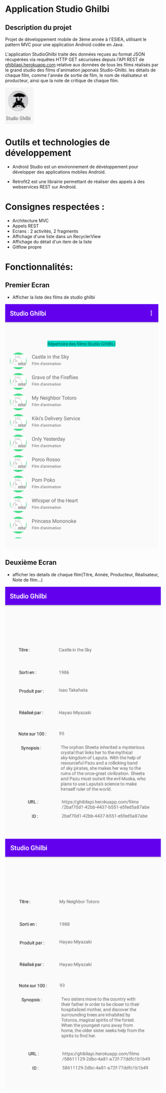 # Application Studio Ghilbi


## Description du projet

Projet de développement mobile de 3ème année à l'ESIEA, utilisant le pattern MVC pour une application Android codée en Java.

L'application StudioGhilbi traite des données reçues au format JSON récupérées via requêtes HTTP GET sécurisées depuis l'API REST
de [ghibliapi.herokuapp.com](https://ghibliapi.herokuapp.com/) relative aux données de tous les films réalisés par le grand studio des films d'animation japonais Studio-Ghilbi. les détails de chaque film, comme l'année de sortie de film, le nom de réalisateur et producteur, ainsi que la note de critique de chaque film.


![](Image_readme/lego.PNG)


# Outils et technologies de développement

* Android Studio est un environnement de développement pour développer des applications mobiles Android.


* Retrofit2 est une librairie permettant de réaliser des appels à des webservices REST sur Android.

# Consignes respectées :
* Architecture MVC
* Appels REST
* Ecrans : 2 activités, 2 fragments
* Affichage d'une liste dans un RecyclerView
* Affichage du détail d'un item de la liste
* Gitflow propre

# Fonctionnalités:
## Premier Ecran 
* Afficher la liste des films de studio ghilbi

![](Image_readme/Ecran_d'accueil_Application.PNG)

## Deuxième Ecran 
* afficher les details de chaque film(Titre, Année, Producteur, Réalisateur, Note de film...) 

![](Image_readme/detail_film1.PNG)
![](Image_readme/detail_film2.PNG)